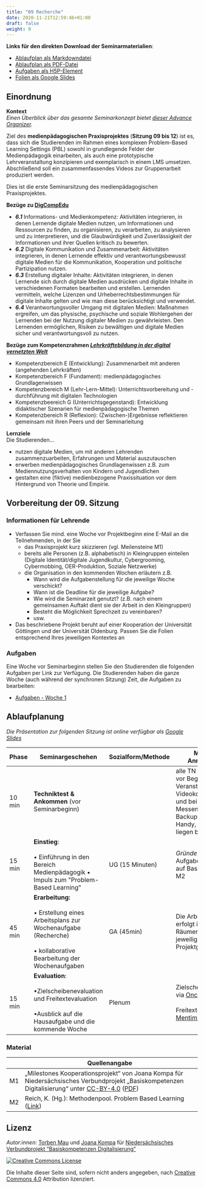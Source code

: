 ```yaml
---
title: "09 Recherche"
date: 2020-11-21T12:59:46+01:00
draft: false
weight: 9
---
```


**Links für den direkten Download der Seminarmaterialien**:

* [Ablaufplan als Markdowndatei](https://raw.githubusercontent.com/Lehrerbildung/BKD-github/main/static/mds/9-Recherche.md)
* [Ablaufplan als PDF-Datei](https://github.com/Lehrerbildung/BKD-github/raw/main/content/PDFs/9-Recherche.pdf)
* [Aufgaben als H5P-Element](https://github.com/Lehrerbildung/BKD-github/raw/main/content/h5pElemente/9-Recherche.h5p)
* [Folien als Google Slides](https://docs.google.com/presentation/d/1HFnxafUx7LdL8vsarUNpAGdCRrVOwAB3WV9O2al8YbU/edit?usp=sharing)

## Einordnung 
**Kontext**   
*Einen Überblick über das gesamte Seminarkonzept bietet [dieser Advance Organizer](https://lehrerbildung.github.io/3_-seminarkonzept/ueberblick/).*

Ziel des **medienpädagogischen Praxisprojektes** (**Sitzung 09 bis 12**) ist es, dass sich die Studierenden im Rahmen eines komplexen Problem-Based Learning Settings (PBL) sowohl in grundlegende Felder der Medienpädagogik einarbeiten, als auch eine prototypische Lehrveranstaltung konzipieren und exemplarisch in einem LMS umsetzen. 
Abschließend soll ein zusammenfassendes Videos zur  Gruppenarbeit produziert werden.


Dies ist die erste Seminarsitzung des medienpädagogischen Praxisprojektes.



**Bezüge zu [DigCompEdu](https://ec.europa.eu/jrc/en/digcompedu)**   
* ***6.1*** Informations- und Medienkompetenz: Aktivitäten integrieren, in denen Lernende digitale Medien nutzen, um Informationen und Ressourcen zu finden, zu organisieren, zu verarbeiten, zu analysieren und zu interpretieren, und die Glaubwürdigkeit und Zuverlässigkeit der Informationen und ihrer Quellen kritisch zu bewerten. 
* ***6.2*** Digitale Kommunikation und Zusammenarbeit: Aktivitäten integrieren, in denen Lernende effektiv und verantwortungsbewusst digitale Medien für die Kommunikation, Kooperation und politische Partizipation nutzen. 
* ***6.3***  Erstellung digitaler Inhalte: Aktivitäten integrieren, in denen Lernende sich durch digitale Medien ausdrücken und digitale Inhalte in verschiedenen Formaten bearbeiten und erstellen. Lernenden vermitteln, welche Lizenzen und Urheberrechtsbestimmungen für digitale Inhalte gelten und wie man diese berücksichtigt und verwendet. 
* ***6.4***  Verantwortungsvoller Umgang mit digitalen Medien: Maßnahmen ergreifen, um das physische, psychische und soziale Wohlergehen der Lernenden bei der Nutzung digitaler Medien zu gewährleisten. Den Lernenden ermöglichen, Risiken zu bewältigen und digitale Medien sicher und verantwortungsvoll zu nutzen.

**Bezüge zum Kompetenzrahmen *[Lehrkräftebildung in der digital vernetzten Welt](http://www.lehrerbildungsverbund-niedersachsen.de/index.php?s=KompetenzrahmenLehrkraeftebildunginderdigitalvernetztenWelt)***   

+  Kompetenzbereich E (Entwicklung): Zusammenarbeit mit anderen (angehenden Lehrkräften)
+ Kompetenzbereich F (Fundament): medienpädagogisches Grundlagenwissen
+ Kompetenzbereich M (Lehr-Lern-Mittel): Unterrichtsvorbereitung und -durchführung mit digitalen Technologien
+ Kompetenzbeereich G (Unterrichtsgegenstand): Entwicklung didaktischer Szenarien für medienpädagogische Themen
+ Kompetenzbereich R (Reflexion): (Zwischen-)Ergebnisse reflektieren  gemeinsam mit ihren Peers und der Seminarleitung

 **Lernziele**   
 Die Studierenden... 
 
+ nutzen  digitale Medien, um mit anderen Lehrenden zusammenzuarbeiten, Erfahrungen und Material auszutauschen 
+ erwerben medienpädagogisches Grundlagenwissen  z.B. zum Mediennutzungsverhalten von Kindern und Jugendlichen
+  gestalten  eine (fiktive) medienbezogene Praxissituation vor dem Hintergrund von Theorie und Empirie. 


## Vorbereitung der 09. Sitzung
### Informationen für Lehrende
+   Verfassen Sie mind. eine Woche vor Projektbeginn eine E-Mail an die Teilnehmenden, in der Sie 
    +   das Praxisprojekt kurz skizzieren (vgl. Meilensteine M1)
    +   bereits alle Personen (z.B. alphabetisch) in Kleingruppen einteilen (Digitale Identität/digitale Jugendkultur, Cybergrooming, Cybermobbing, OER-Produktion, Soziale Netzwerke) 
    +   die Organisation in den kommenden Wochen erläutern z.B.
        + Wann wird die Aufgabenstellung für die jeweilige Woche verschickt?
        + Wann ist die Deadline für die jeweilige Aufgabe? 
        +  Wie wird die Seminarzeit genutzt? (z.B. nach einem gemeinsamen Auftakt dient sie der Arbeit in den Kleingruppen) 
        + Besteht die Möglichkeit Sprechzeit zu vereinbaren? 
        + usw.
+   Das beschriebene Projekt beruht auf einer Kooperation der Universität Göttingen und der Universität Oldenburg. Passen Sie die Folien entsprechend Ihres jeweiligen Kontextes an



### Aufgaben 

Eine Woche vor Seminarbeginn stellen Sie den Studierenden die folgenden  Aufgaben per Link zur Verfügung. Die Studierenden haben die ganze Woche (auch während der synchronen Sitzung) Zeit, die Aufgaben zu bearbeiten:

* [Aufgaben - Woche 1](https://lehrerbildung.github.io/5_aufgaben/session9_aufgaben_h5p/)



## Ablaufplanung 

*Die Präsentation zur folgenden Sitzung ist online verfügbar als [Google Slides](https://docs.google.com/presentation/d/1HFnxafUx7LdL8vsarUNpAGdCRrVOwAB3WV9O2al8YbU/edit?usp=sharing)*

| Phase | Seminargeschehen | Sozialform/Methode | Material & Anmerkungen |
| -------- | -------- | -------- | -------- |
| 10 min |  **Techniktest & Ankommen** (vor Seminarbeginn) |  |alle TN sind 10 min vor Beginn der Veranstaltung im Videokonferenzraum  und bei einem Messenger (als Backup) online. Handy, Stift und Zettel liegen bereit  |
| 15 min | **Einstieg**: <br></br>  • Einführung in den Bereich Medienpädagogik • Impuls zum "Problem-Based Learning" |UG (15 Minuten) |*Gründe*: Projekt- und Aufgabenvorstellung auf Basis von M1 und M2|
| 45 min | **Erarbeitung:** <br></br>  • Erstellung eines Arbeitsplans zur Wochenaufgabe (Recherche) <br></br> • kollaborative Bearbeitung der Wochenaufgaben | GA (45min) | Die Arbeitsphase erfolgt in Break-Out-Räumen in den jeweiligen Projektgruppen.  |
| 15 min | **Evaluation**: <br></br>•Zielscheibenevaluation und Freitextevaluation <br></br>•Ausblick auf die Hausaufgabe und die kommende Woche | Plenum | Zielscheibenevaluation via [Oncoo](https://oncoo.de/oncoo.php) <br></br> Freitextevaluation via [Mentimeter](https://menti.com/)|



### Material 
|  | Quellenangabe | 
| -------- | -------- | 
| M1     |  „Milestones Kooperationsprojekt“ von Joana Kompa für Niedersächsisches Verbundprojekt „Basiskompetenzen Digitalisierung“ unter [CC-BY-4.0](https://creativecommons.org/licenses/by/4.0/.) ([PDF](https://github.com/Lehrerbildung/BKD-github/raw/main/content/PDFs/10_milestones_cc.pdf)) | 
| M2     | Reich, K. (Hg.): Methodenpool. Problem Based Learning ([Link](http://methodenpool.uni-koeln.de/problembased/frameset_vorlage.html))   | 



## Lizenz
*Autor:innen:* [Torben Mau](https://www.torbenmau.de) und [Joana Kompa](https://joanakompa.com/) für [Niedersächsisches Verbundprojekt “Basiskompetenzen Digitalisierung”](http://www.lehrerbildungsverbund-niedersachsen.de/index.php?s=ProjektBasiskompetenzenDigitalisierung)

<a rel="license" href="http://creativecommons.org/licenses/by/4.0/"><img alt="Creative Commons License" style="border-width:0" src="https://i.creativecommons.org/l/by/4.0/88x31.png" /></a><br/><p>Die Inhalte dieser Seite sind, sofern nicht anders angegeben, nach <a rel="license" href="http://creativecommons.org/licenses/by/4.0/">Creative Commons 4.0</a> Attribution lizenziert.</p>



